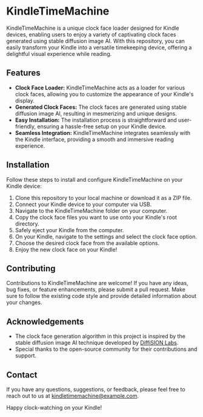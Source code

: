 # KindleTimeMachine

KindleTimeMachine is a unique clock face loader designed for Kindle devices, enabling users to enjoy a variety of captivating clock faces generated using stable diffusion image AI. With this repository, you can easily transform your Kindle into a versatile timekeeping device, offering a delightful visual experience while reading.

## Features

- **Clock Face Loader:** KindleTimeMachine acts as a loader for various clock faces, allowing you to customize the appearance of your Kindle's display.
- **Generated Clock Faces:** The clock faces are generated using stable diffusion image AI, resulting in mesmerizing and unique designs.
- **Easy Installation:** The installation process is straightforward and user-friendly, ensuring a hassle-free setup on your Kindle device.
- **Seamless Integration:** KindleTimeMachine integrates seamlessly with the Kindle interface, providing a smooth and immersive reading experience.

## Installation

Follow these steps to install and configure KindleTimeMachine on your Kindle device:

1. Clone this repository to your local machine or download it as a ZIP file.
2. Connect your Kindle device to your computer via USB.
3. Navigate to the KindleTimeMachine folder on your computer.
4. Copy the clock face files you want to use onto your Kindle's root directory.
5. Safely eject your Kindle from the computer.
6. On your Kindle, navigate to the settings and select the clock face option.
7. Choose the desired clock face from the available options.
8. Enjoy the new clock face on your Kindle!

## Contributing

Contributions to KindleTimeMachine are welcome! If you have any ideas, bug fixes, or feature enhancements, please submit a pull request. Make sure to follow the existing code style and provide detailed information about your changes.


## Acknowledgements

- The clock face generation algorithm in this project is inspired by the stable diffusion image AI technique developed by [DiffiSION Labs](https://diffisionlabs.com/).
- Special thanks to the open-source community for their contributions and support.

## Contact

If you have any questions, suggestions, or feedback, please feel free to reach out to us at kindletimemachine@example.com.

Happy clock-watching on your Kindle!
